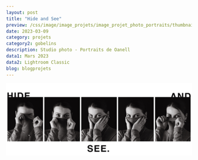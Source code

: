 ```yaml
---
layout: post
title: "Hide and See"
preview: /css/image/image_projets/image_projet_photo_portraits/thumbnail.jpg
date: 2023-03-09
category: projets
category2: gobelins
description: Studio photo - Portraits de Oanell
data1: Mars 2023
data2: Lightroom Classic
blog: blogprojets
---
```


<div class="image_container">
<div><img onclick="Zoom(this)" class="img-gallery" src="/css/image/image_projets/image_projet_photo_portraits/img1.jpg"></div>
</div>
